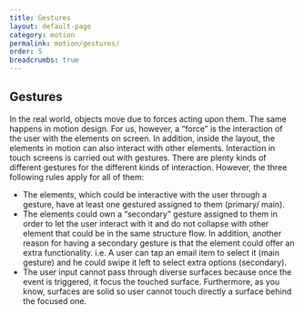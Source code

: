 ```yaml
---
title: Gestures
layout: default-page
category: motion
permalink: motion/gestures/
order: 5
breadcrumbs: true
---
```


## Gestures

In the real world, objects move due to forces acting upon them. The same happens in motion design. For us, however, a “force” is the interaction of the user with the elements on screen. In addition, inside the layout, the elements in motion can also interact with other elements.
Interaction in touch screens is carried out with gestures. There are plenty kinds of different gestures for the different kinds of interaction. However, the three following rules apply for all of them:

* The elements, which could be interactive with the user through a gesture, have at least one gestured assigned to them (primary/ main).
* The elements could own a “secondary” gesture assigned to them in order to let the user interact with it and do not collapse with other element that could be in the same structure flow. In addition, another reason for having a secondary gesture is that the element could offer an extra functionality. i.e. A user can tap an email item to select it (main gesture) and he could swipe it left to select extra options (secondary).  
* The user input cannot pass through diverse surfaces because once the event is triggered, it focus the touched surface. Furthermore, as you know, surfaces are solid so user cannot touch directly a surface behind the focused one.

